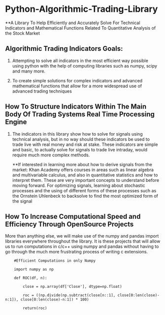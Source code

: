 # Python-Algorithmic-Trading-Library
**A Library To Help Efficiently and Accurately Solve For Technical Indicators and Mathematical Functions Related To Quantitative Analysis of the Stock Market






## Algorithmic Trading Indicators Goals:

1.  Attempting to solve all indicators in the most efficient way possible using python with the help of computing libraries
    such as numpy, scipy and many more. 
    
2. To create simple solutions for complex indicators and advanced mathematical functions that allow for a more 
   widespread use of advanced trading techniques


## How To Structure Indicators Within The Main Body Of Trading Systems Real Time Processing Engine

1. The indicators in this library show how to solve for signals using technical analysis, but in no way
   should these indicators be used to trade live with real money and risk at stake. These indicators are simple
   and basic, to actually solve for signals to trade live intraday, would require much more complex methods.
   
   **If interested in learning more about how to derive signals from the market:
     Khan Academy offers courses in areas such as linear algebra and multivariable calculus, and also in quantitative 
     statistics and how to interpret them. These are very important concepts to understand before moving forward. 
     For optimizing signals, learning about stochastic processes and the using of different forms of these processes 
     such as the Ornstein Uhlenbeck to backsolve to find the most optimized form of the signal
     
     
 ## How To Increase Computational Speed and Efficiency Through OpenSource Projects
 
 More than anything else, we will make use of the numpy and pandas import libraries everywhere throughout the library.
 It is these projects that will allow us to run computations in c/c++ using numpy and pandas without having to go through
 the much more frustrating process of writing c extensions.
 
 
        #Efficient Computations in only Numpy

        import numpy as np
        
        def ROC(df, n):
        
            close = np.array(df['Close'], dtype=np.float)
            
            roc = ((np.divide(np.subtract(close[n::1], close[0:len(close)-n:1]), close[0:len(close)-n:1]) * 100)
            
            return(roc)
        
        
        
        
        
        
        
        
        

        
        
        

        
        
        
        
        
        
        
        
        
       
        
        
         
          
 


